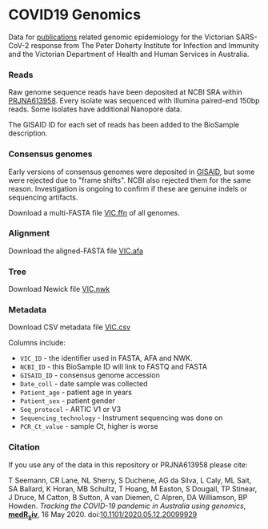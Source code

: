 # COVID19 Genomics 

Data for 
[publications](https://www.medrxiv.org/content/10.1101/2020.05.12.20099929v1)
related genomic epidemiology 
for the Victorian SARS-CoV-2 response from
The Peter Doherty Institute for Infection and Immunity
and the Victorian Department of Health and Human Services
in Australia.

### Reads

Raw genome sequence reads have been deposited at NCBI SRA within 
[PRJNA613958](https://www.ncbi.nlm.nih.gov/bioproject/PRJNA613958).
Every isolate was sequenced with Illumina paired-end 150bp reads.
Some isolates have additional Nanopore data.

The GISAID ID for each set of reads has been added to the BioSample
description.

### Consensus genomes

Early versions of consensus genomes were deposited in 
[GISAID](https://www.gisaid.org/),
but some were rejected due to "frame shifts".
NCBI also rejected them for the same reason.
Investigation is ongoing to confirm if these 
are genuine indels or sequencing artifacts. 

Download a multi-FASTA file
[VIC.ffn](https://github.com/MDU-PHL/COVID19-paper/raw/master/VIC.ffn)
of all genomes.

### Alignment

Download the aligned-FASTA file
[VIC.afa](https://github.com/MDU-PHL/COVID19-paper/raw/master/VIC.afa)

### Tree

Download Newick file 
[VIC.nwk](https://github.com/MDU-PHL/COVID19-paper/raw/master/VIC.nwk)

### Metadata

Download CSV metadata file
[VIC.csv](https://github.com/MDU-PHL/COVID19-paper/raw/master/VIC.csv)

Columns include:
* `VIC_ID` - the identifier used in FASTA, AFA and NWK.
* `NCBI_ID` - this BioSample ID will link to FASTQ and FASTA
* `GISAID_ID` - consensus genome accession
* `Date_coll` - date sample was collected
* `Patient_age` - patient age in years
* `Patient_sex` - patient gender
* `Seq_protocol` - ARTIC V1 or V3
* `Sequencing_technology` - Instrument sequencing was done on
* `PCR_Ct_value` - sample Ct, higher is worse


### Citation

If you use any of the data in this repository or PRJNA613958 please cite:

T Seemann, CR Lane, NL Sherry, S Duchene, AG da Silva, 
L Caly, ML Sait, SA Ballard, K Horan, MB Schultz, 
T Hoang, M Easton, S Dougall,
TP Stinear, J Druce, M Catton, B Sutton, 
A van Diemen, C Alpren, DA Williamson, BP Howden.
<i>Tracking the COVID-19 pandemic in Australia using genomics</i>,
[<b>medR<sub><large>&chi;</large></sub>iv</b>](https://www.medrxiv.org/content/10.1101/2020.05.12.20099929v1),
16 May 2020.
doi:[10.1101/2020.05.12.20099929](https://doi.org/10.1101/2020.05.12.20099929)
